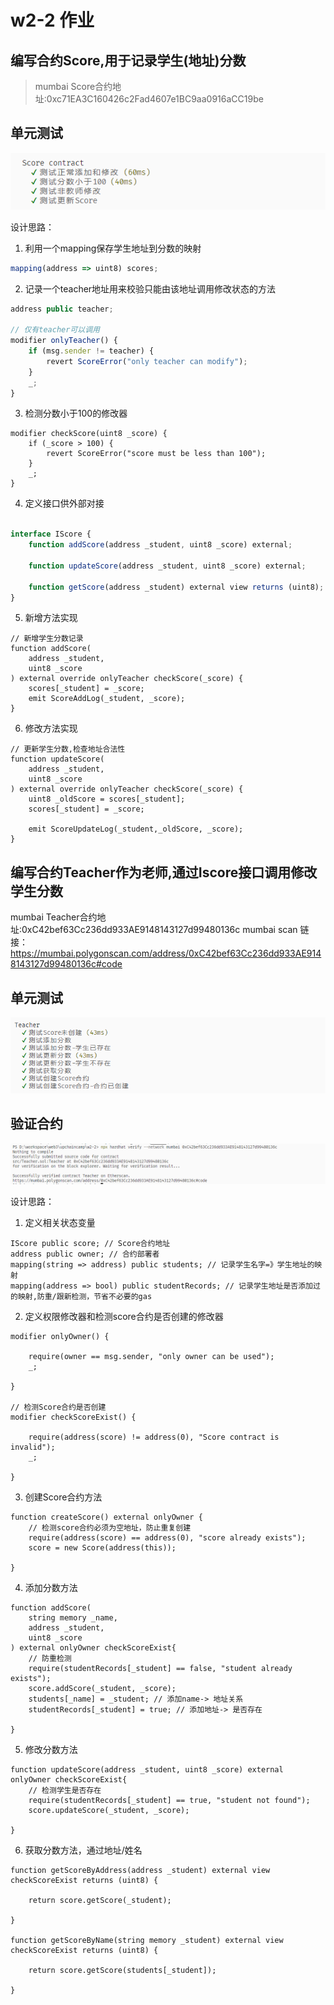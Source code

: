 # w2-2 作业
## 编写合约Score,用于记录学生(地址)分数
> mumbai Score合约地址:0xc71EA3C160426c2Fad4607e1BC9aa0916aCC19be

## 单元测试
![](images/score-test.png)

设计思路：
1. 利用一个mapping保存学生地址到分数的映射
```javascript
mapping(address => uint8) scores;
```

2. 记录一个teacher地址用来校验只能由该地址调用修改状态的方法
```javascript
address public teacher;

// 仅有teacher可以调用
modifier onlyTeacher() {
    if (msg.sender != teacher) {
        revert ScoreError("only teacher can modify");
    }
    _;
}
```

3. 检测分数小于100的修改器
```
modifier checkScore(uint8 _score) {
    if (_score > 100) {
        revert ScoreError("score must be less than 100");
    }
    _;
}
```

4. 定义接口供外部对接
```javascript

interface IScore {
    function addScore(address _student, uint8 _score) external;

    function updateScore(address _student, uint8 _score) external;

    function getScore(address _student) external view returns (uint8);
}
```
5. 新增方法实现
```
// 新增学生分数记录
function addScore(
    address _student,
    uint8 _score
) external override onlyTeacher checkScore(_score) {
    scores[_student] = _score;
    emit ScoreAddLog(_student, _score);
}

```
6. 修改方法实现
```
// 更新学生分数,检查地址合法性
function updateScore(
    address _student,
    uint8 _score
) external override onlyTeacher checkScore(_score) {
    uint8 _oldScore = scores[_student];
    scores[_student] = _score;

    emit ScoreUpdateLog(_student,_oldScore, _score);
}
```
## 编写合约Teacher作为老师,通过Iscore接口调用修改学生分数
mumbai Teacher合约地址:0xC42bef63Cc236dd933AE9148143127d99480136c
mumbai scan 链接：https://mumbai.polygonscan.com/address/0xC42bef63Cc236dd933AE9148143127d99480136c#code

## 单元测试
![](images/teacher-test.png)

## 验证合约
![](images/verify.png)

设计思路：
1. 定义相关状态变量
```
IScore public score; // Score合约地址
address public owner; // 合约部署者
mapping(string => address) public students; // 记录学生名字=》学生地址的映射
mapping(address => bool) public studentRecords; // 记录学生地址是否添加过的映射,防重/跟新检测，节省不必要的gas

```

2. 定义权限修改器和检测score合约是否创建的修改器
```
modifier onlyOwner() {

    require(owner == msg.sender, "only owner can be used");
    _;

}

// 检测Score合约是否创建
modifier checkScoreExist() {

    require(address(score) != address(0), "Score contract is invalid");
    _;
    
}
```
3. 创建Score合约方法
```
function createScore() external onlyOwner {
    // 检测score合约必须为空地址，防止重复创建
    require(address(score) == address(0), "score already exists");
    score = new Score(address(this));

}
```
4. 添加分数方法
```
function addScore(
    string memory _name,
    address _student,
    uint8 _score
) external onlyOwner checkScoreExist{
    // 防重检测
    require(studentRecords[_student] == false, "student already exists");
    score.addScore(_student, _score);
    students[_name] = _student; // 添加name-> 地址关系
    studentRecords[_student] = true; // 添加地址-> 是否存在
    
}
```
5. 修改分数方法
```
function updateScore(address _student, uint8 _score) external onlyOwner checkScoreExist{
    // 检测学生是否存在
    require(studentRecords[_student] == true, "student not found");
    score.updateScore(_student, _score);

}
```

6. 获取分数方法，通过地址/姓名
```
function getScoreByAddress(address _student) external view checkScoreExist returns (uint8) {

    return score.getScore(_student);

}

function getScoreByName(string memory _student) external view checkScoreExist returns (uint8) {

    return score.getScore(students[_student]);

}

```